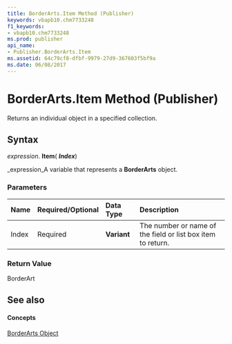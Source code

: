 ```yaml
---
title: BorderArts.Item Method (Publisher)
keywords: vbapb10.chm7733248
f1_keywords:
- vbapb10.chm7733248
ms.prod: publisher
api_name:
- Publisher.BorderArts.Item
ms.assetid: 64c79cf8-dfbf-9979-27d9-367603f5bf9a
ms.date: 06/08/2017
---
```



# BorderArts.Item Method (Publisher)

Returns an individual object in a specified collection.


## Syntax

 _expression_. **Item**( **_Index_**)

 _expression_A variable that represents a **BorderArts** object.


### Parameters



|**Name**|**Required/Optional**|**Data Type**|**Description**|
|:-----|:-----|:-----|:-----|
|Index|Required| **Variant**|The number or name of the field or list box item to return.|

### Return Value

BorderArt


## See also


#### Concepts


 [BorderArts Object](borderarts-object-publisher.md)

